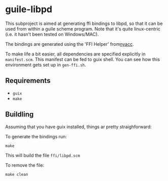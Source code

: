 guile-libpd
===========

This subproject is aimed at generating ffi bindings to libpd, so that it can be
used from within a guile scheme program. Note that it's quite linux-centric 
(i.e. it hasn't been tested on Windows/MAC).

The bindings are generated using the 'FFI Helper' from[nyacc](https://nongnu.org/nyacc).

To make life a bit easier, all dependencies are specified explicitly in
`manifest.scm`. This manifest can be fed to guix shell. You can see how this
environment gets set up in `gen-ffi.sh`. 

## Requirements

+ `guix`
+ `make`


## Buildling

Assuming that you have guix installed, things ar pretty straighforward:

To generate the bindings run:

`make`

This will build the file `ffi/libpd.scm`

To remove the file: 

`make clean`


